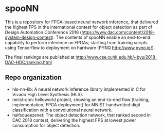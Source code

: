 # spooNN

This is a repository for FPGA-based neural network inference, that delivered the highest FPS in the international contest for object detection as part of Design Automation Conference 2018 (https://www.dac.com/content/2018-system-design-contest). The contents of spooNN enable an end-to-end capability to perform inference on FPGAs; starting from training scripts using Tensorflow to deployment on hardware (PYNQ http://www.pynq.io/).

The final rankings are published at http://www.cse.cuhk.edu.hk/~byu/2018-DAC-HDC/ranking.html

## Repo organization
- hls-nn-lib: A neural network inference library implemented in C for Vivado High Level Synthesis (HLS).
- mnist-cnn: helloworld project, showing an end-to-end flow (training, implementation, FPGA deployment) for MNIST handwritted digit classification with a convolutional neural network.
- halfsqueezenet: The object detection network, that ranked second in DAC 2018 contest, delivering the highest FPS at lowest power consumption for object detection.
